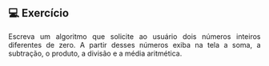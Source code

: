 ## 💻 Exercício
<div style="text-align: justify;">
Escreva um algoritmo que solicite ao usuário dois números inteiros diferentes de zero. A partir desses números exiba na tela a soma, a subtração, o produto, a divisão e a média aritmética.
</div>
